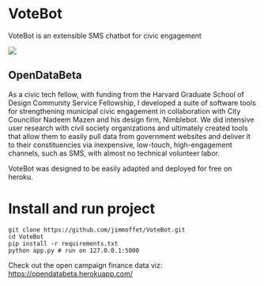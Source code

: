 # VoteBot
VoteBot is an extensible SMS chatbot for civic engagement

<a href="#"><img src="https://jamesdavidmoffet.com/images/opendatabeta/votebot.png" /></a>

## OpenDataBeta
As a civic tech fellow, with funding from the Harvard Graduate School of Design Community Service Fellowship, I developed a suite of software tools for strengthening municipal civic engagement in collaboration with City Councillor Nadeem Mazen and his design firm, Nimblebot. We did intensive user research with civil society organizations and ultimately created tools that allow them to easily pull data from government websites and deliver it to their constituencies via inexpensive, low-touch, high-engagement channels, such as SMS, with almost no technical volunteer labor.

VoteBot was designed to be easily adapted and deployed for free on heroku.

# Install and run project
    
    git clone https://github.com/jimmoffet/VoteBot.git
    cd VoteBot
    pip install -r requirements.txt
    python app.py # run on 127.0.0.1:5000

Check out the open campaign finance data viz: https://opendatabeta.herokuapp.com/
